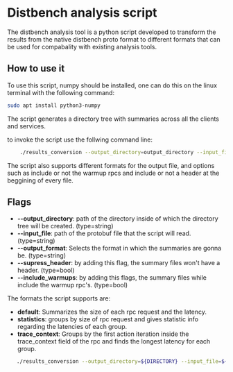 # Distbench analysis script

The distbench analysis tool is a python script developed to transform the results from the native distbench proto format to different formats that can be used for compabality with existing analysis tools.

## How to use it

To use this script, numpy should be installed, one can do this on the linux terminal with the following command:

```bash
sudo apt install python3-numpy
```

The script generates a directory tree with summaries across all the clients and services.

to invoke the script use the follwing command line:

```bash
    ./results_conversion --output_directory=output_directory --input_file=name_of_the_file
```

The script also supports different formats for the output file, and options such as include or not the warmup rpcs and include or not a header at the beggining of every file.

## Flags
- **--output_directory**: path of the directory inside of which the directory tree will be created. (type=string)
- **--input_file**: path of the protobuf file that the script will read. (type=string)
- **--output_format**: Selects the format in which the summaries are gonna be. (type=string)
- **--supress_header**: by adding this flag, the summary files won't have a header. (type=bool)
- **--include_warmups**: by adding this flags, the summary files while include the warmup rpc's. (type=bool)


The formats the script supports are: 
- **default**: Summarizes the size of each rpc request and the latency.
- **statistics**: groups by size of rpc request and gives statistic info regarding the latencies of each group.
- **trace_context**: Groups by the first action iteration inside the trace_context field of the rpc and finds the longest latency for each group.

```bash
   ./results_conversion --output_directory=${DIRECTORY} --input_file=${INPUT_FILE}--output_format=statistics --supress_header
```